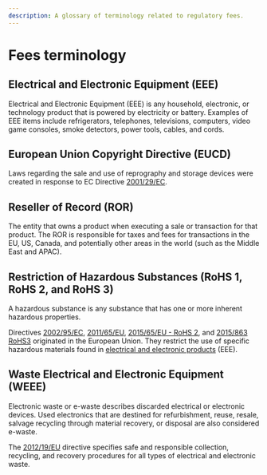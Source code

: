 ```yaml
---
description: A glossary of terminology related to regulatory fees.
---
```


# Fees terminology

## Electrical and Electronic Equipment (EEE)

Electrical and Electronic Equipment (EEE) is any household, electronic, or technology product that is powered by electricity or battery. Examples of EEE items include refrigerators, telephones, televisions, computers, video game consoles, smoke detectors, power tools, cables, and cords.

## European Union Copyright Directive (EUCD)

Laws regarding the sale and use of reprography and storage devices were created in response to EC Directive [2001/29/EC](https://eur-lex.europa.eu/legal-content/EN/TXT/?uri=celex%3A32001L0029).

## Reseller of Record (ROR)

The entity that owns a product when executing a sale or transaction for that product. The ROR is responsible for taxes and fees for transactions in the EU, US, Canada, and potentially other areas in the world (such as the Middle East and APAC).

## Restriction of Hazardous Substances (RoHS 1, RoHS 2, and RoHS 3)

A hazardous substance is any substance that has one or more inherent hazardous properties.

Directives [2002/95/EC](https://eur-lex.europa.eu/legal-content/EN/TXT/?uri=CELEX%3A32002L0095), [2011/65/EU](https://eur-lex.europa.eu/legal-content/EN/TXT/?uri=CELEX%3A32011L0065), [2015/65/EU - RoHS 2](https://eur-lex.europa.eu/legal-content/EN/TXT/?uri=CELEX:32011L0065), and [2015/863 RoHS3](https://eur-lex.europa.eu/legal-content/EN/TXT/?uri=CELEX%3A32015L0863) originated in the European Union. They restrict the use of specific hazardous materials found in [electrical and electronic products](glossary.md#electrical-and-electronic-equipment-eee) (EEE).

## Waste Electrical and Electronic Equipment (WEEE)

Electronic waste or e-waste describes discarded electrical or electronic devices. Used electronics that are destined for refurbishment, reuse, resale, salvage recycling through material recovery, or disposal are also considered e-waste.

The [2012/19/EU](https://eur-lex.europa.eu/legal-content/EN/TXT/?uri=CELEX%3A32012L0019) directive specifies safe and responsible collection, recycling, and recovery procedures for all types of electrical and electronic waste.
